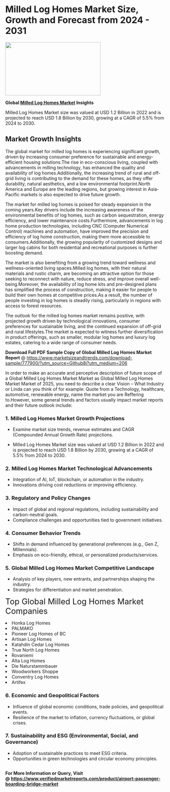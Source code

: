 <H1>Milled Log Homes Market Size, Growth and Forecast from 2024 - 2031</H1><img class="aligncenter size-medium wp-image-584254" src="https://thirdeyenews.in/wp-content/uploads/2024/09/Global-Market-Research-300x168.jpeg" alt="" width="300" height="168" /><p><strong>Global&nbsp;<a href="https://www.marketsizeandtrends.com/download-sample/777900/?utm_source=Github8j?utm_medium=206">Milled Log Homes Market</a> Insights</strong></p><p>Milled Log Homes Market size was valued at USD 1.2 Billion in 2022 and is projected to reach USD 1.8 Billion by 2030, growing at a CAGR of 5.5% from 2024 to 2030.</p><p><h2>Market Growth Insights</h2> <p>The global market for milled log homes is experiencing significant growth, driven by increasing consumer preference for sustainable and energy-efficient housing solutions.The rise in eco-conscious living, coupled with advancements in milling technology, has enhanced the quality and availability of log homes.Additionally, the increasing trend of rural and off-grid living is contributing to the demand for these homes, as they offer durability, natural aesthetics, and a low environmental footprint.North America and Europe are the leading regions, but growing interest in Asia-Pacific markets is also expected to drive future growth.</p> <p>The market for milled log homes is poised for steady expansion in the coming years.Key drivers include the increasing awareness of the environmental benefits of log homes, such as carbon sequestration, energy efficiency, and lower maintenance costs.Furthermore, advancements in log home production technologies, including CNC (Computer Numerical Control) machines and automation, have improved the precision and efficiency of log home construction, making them more accessible to consumers.Additionally, the growing popularity of customized designs and larger log cabins for both residential and recreational purposes is further boosting demand.</p> <p>The market is also benefiting from a growing trend toward wellness and wellness-oriented living spaces.Milled log homes, with their natural materials and rustic charm, are becoming an attractive option for those seeking to reconnect with nature, reduce stress, and improve overall well-being.Moreover, the availability of log home kits and pre-designed plans has simplified the process of construction, making it easier for people to build their own homes at competitive prices.As a result, the number of people investing in log homes is steadily rising, particularly in regions with access to forest resources.</p> <p>The outlook for the milled log homes market remains positive, with projected growth driven by technological innovations, consumer preferences for sustainable living, and the continued expansion of off-grid and rural lifestyles.The market is expected to witness further diversification in product offerings, such as smaller, modular log homes and luxury log estates, catering to a wide range of consumer needs.</p> <p><span class=""><strong>Download Full PDF Sample Copy of Global Milled Log Homes Market Report</strong> @ <a href="https://www.marketsizeandtrends.com/download-sample/777900/?utm_source=Github8j?utm_medium=206" target="_blank">https://www.marketsizeandtrends.com/download-sample/777900/?utm_source=Github8j?utm_medium=206</a></span></p><p>In order to make an accurate and perceptive description of future scope of a Global&nbsp;Milled Log Homes Market Market as Global&nbsp;Milled Log Homes Market Market of 2025, you need to describe a clear Vision &ndash; What Industry or Linda can you think of for example: Quote from a Technology, healthcare, automotive, renewable energy, name the market you are Reffering to.However, some general trends and factors usually impact market reports and their future outlook include:</p><h3>1.&nbsp;<strong>Milled Log Homes Market Growth Projections</strong></h3><ul><li>Examine market size trends, revenue estimates and CAGR (Compounded Annual Growth Rate) projections.</li><li><p>Milled Log Homes Market size was valued at USD 1.2 Billion in 2022 and is projected to reach USD 1.8 Billion by 2030, growing at a CAGR of 5.5% from 2024 to 2030.</p></li></ul><h3>2.&nbsp;<strong>Milled Log Homes Market Technological Advancements</strong></h3><ul><li>Integration of AI, IoT, blockchain, or automation in the industry.</li><li>Innovations driving cost reductions or improving efficiency.</li></ul><h3>3.&nbsp;<strong>Regulatory and Policy Changes</strong></h3><ul><li>Impact of global and regional regulations, including sustainability and carbon-neutral goals.</li><li>Compliance challenges and opportunities tied to government initiatives.</li></ul><h3>4.&nbsp;<strong>Consumer Behavior Trends</strong></h3><ul><li>Shifts in demand influenced by generational preferences (e.g., Gen Z, Millennials).</li><li>Emphasis on eco-friendly, ethical, or personalized products/services.</li></ul><h3>5.&nbsp;<strong>Global Milled Log Homes Market Competitive Landscape</strong></h3><ul><li>Analysis of key players, new entrants, and partnerships shaping the industry.</li><li>Strategies for differentiation and market penetration.</li></ul><p data-pm-slice="1 1 []"><span style="color: inherit; font-family: inherit; font-size: 25px;">Top Global Milled Log Homes Market Companies</span></p><div class="" data-test-id=""><p><li>Honka Log Homes</li><li> PALMAKO</li><li> Pioneer Log Homes of BC</li><li> Artisan Log Homes</li><li> Katahdin Cedar Log Homes</li><li> True North Log Homes</li><li> Rovaniemi</li><li> Alta Log Homes</li><li> Die Naturstammbauer</li><li> Woodworkers Shoppe</li><li> Conventry Log Homes</li><li> Artifex</li></p></div><h3>6.&nbsp;<strong>Economic and Geopolitical Factors</strong></h3><ul><li>Influence of global economic conditions, trade policies, and geopolitical events.</li><li>Resilience of the market to inflation, currency fluctuations, or global crises.</li></ul><h3>7.&nbsp;<strong>Sustainability and ESG (Environmental, Social, and Governance)</strong></h3><ul><li>Adoption of sustainable practices to meet ESG criteria.</li><li>Opportunities in green technologies and circular economy principles.</li></ul><h2><strong style="font-size: 14px;">For More Information or Query, Visit @&nbsp;</strong><a style="background-color: #ffffff; font-size: 14px;" href="https://www.marketsizeandtrends.com/report/milled-log-homes-market/" target="_blank">https://www.verifiedmarketreports.com/product/airport-passenger-boarding-bridge-market</a></h2>